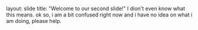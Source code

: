 layout: slide
title: "Welcome to our second slide!"
I dion't even know what this means.
ok so,
i am a bit confused right now and i have no idea on what i am doing, please help.
